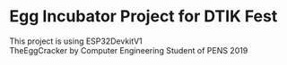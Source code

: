 # Egg Incubator Project for DTIK Fest

This project is using ESP32DevkitV1  
TheEggCracker by Computer Engineering Student of PENS 2019
